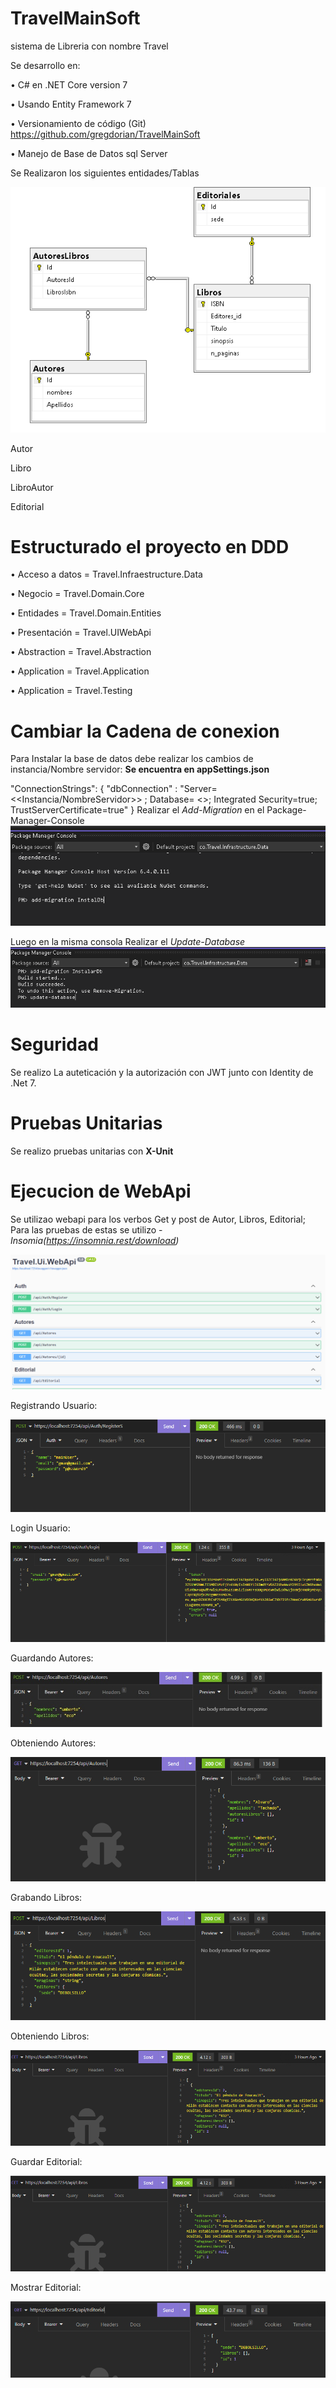 # TravelMainSoft

sistema de Libreria con nombre Travel

Se desarrollo en: 

•	 C# en .NET Core version 7

•	 Usando Entity Framework 7

•	Versionamiento de código (Git) https://github.com/gregdorian/TravelMainSoft

•	Manejo de Base de Datos sql Server

Se Realizaron los siguientes entidades/Tablas

![Travel](https://github.com/gregdorian/TravelMainSoft/blob/master/MediaArchives/Diagrama%20Entidad%20Relacion.png)

Autor

Libro

LibroAutor

Editorial

# Estructurado el proyecto en DDD 

•	Acceso a datos = Travel.Infraestructure.Data

•	Negocio = Travel.Domain.Core

•	Entidades = Travel.Domain.Entities

•	Presentación = Travel.UIWebApi

•	Abstraction = Travel.Abstraction

•	Application = Travel.Application

•	Application = Travel.Testing

# Cambiar la Cadena de conexion

Para Instalar la base de datos debe realizar los cambios de instancia/Nombre servidor:
**Se encuentra en appSettings.json**

"ConnectionStrings": {
   "dbConnection" : "Server=<<Instancia/NombreServidor>> ; Database= <<NombreBaseDatos>>; Integrated Security=true; TrustServerCertificate=true"
   }
Realizar el *Add-Migration* en el Package-Manager-Console 
![Travel](https://github.com/gregdorian/TravelMainSoft/blob/master/MediaArchives/instalar%20en%20base%20de%20datos%20con%20codefirst.png)
   
Luego en la misma consola Realizar el *Update-Database*
![Travel](https://github.com/gregdorian/TravelMainSoft/blob/master/MediaArchives/instalar%20en%20base%20de%20datos%20con%20codefirst2.png)
   
   
# Seguridad

Se realizo La auteticación y la autorización con JWT junto con Identity de .Net 7.
   
# Pruebas Unitarias
   
Se realizo pruebas unitarias con **X-Unit**
   
# Ejecucion de WebApi
   
Se utilizao webapi para los verbos Get y post de Autor, Libros, Editorial; Para las pruebas de estas se utilizo -
   *Insomia(https://insomnia.rest/download)* 
   
![Travel](https://github.com/gregdorian/TravelMainSoft/blob/master/MediaArchives/SwaggerWebApi.png)

Registrando Usuario:

![Travel](https://github.com/gregdorian/TravelMainSoft/blob/master/MediaArchives/InsomiaRegister.png)

Login Usuario:

![Travel](https://github.com/gregdorian/TravelMainSoft/blob/master/MediaArchives/InsomiaLogin.png)
   
 Guardando Autores:
   
 ![Travel](https://github.com/gregdorian/TravelMainSoft/blob/master/MediaArchives/InsomiaGuardarAutores.jpg)
 
 Obteniendo Autores:
   
 ![Travel](https://github.com/gregdorian/TravelMainSoft/blob/master/MediaArchives/InsomiaAutores.png)
 
 Grabando Libros:
   
 ![Travel](https://github.com/gregdorian/TravelMainSoft/blob/master/MediaArchives/guardarLibro.png)
   
 Obteniendo Libros:
 
 ![Travel](https://github.com/gregdorian/TravelMainSoft/blob/master/MediaArchives/InsomiaGetLibros.png)
   
 Guardar Editorial:
   
  ![Travel](https://github.com/gregdorian/TravelMainSoft/blob/master/MediaArchives/InsomiaGetLibros.png)
   
 Mostrar Editorial:
   
  ![Travel](https://github.com/gregdorian/TravelMainSoft/blob/master/MediaArchives/InsomiaMostrarEditorial.png)

